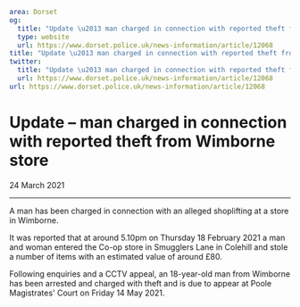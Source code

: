 ```yaml
area: Dorset
og:
  title: "Update \u2013 man charged in connection with reported theft from Wimborne store"
  type: website
  url: https://www.dorset.police.uk/news-information/article/12068
title: "Update \u2013 man charged in connection with reported theft from Wimborne store |"
twitter:
  title: "Update \u2013 man charged in connection with reported theft from Wimborne store"
  url: https://www.dorset.police.uk/news-information/article/12068
url: https://www.dorset.police.uk/news-information/article/12068
```

# Update – man charged in connection with reported theft from Wimborne store

24 March 2021

* * *

A man has been charged in connection with an alleged shoplifting at a store in Wimborne.

It was reported that at around 5.10pm on Thursday 18 February 2021 a man and woman entered the Co-op store in Smugglers Lane in Colehill and stole a number of items with an estimated value of around £80.

Following enquiries and a CCTV appeal, an 18-year-old man from Wimborne has been arrested and charged with theft and is due to appear at Poole Magistrates' Court on Friday 14 May 2021.
